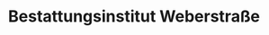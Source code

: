 ---
title: "Bestattungsinstitut Weberstraße"
url: /greiz/bestattungsinstitut-weberstrasse/
shop: Bestattungen
---